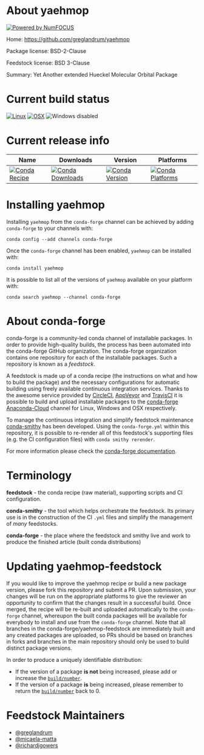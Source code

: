 About yaehmop
=============

[![Powered by NumFOCUS](https://img.shields.io/badge/powered%20by-NumFOCUS-orange.svg?style=flat&colorA=E1523D&colorB=007D8A)](http://numfocus.org)

Home: https://github.com/greglandrum/yaehmop

Package license: BSD-2-Clause

Feedstock license: BSD 3-Clause

Summary: Yet Another extended Hueckel Molecular Orbital Package



Current build status
====================

[![Linux](https://img.shields.io/circleci/project/github/conda-forge/yaehmop-feedstock/master.svg?label=Linux)](https://circleci.com/gh/conda-forge/yaehmop-feedstock)
[![OSX](https://img.shields.io/travis/conda-forge/yaehmop-feedstock/master.svg?label=macOS)](https://travis-ci.org/conda-forge/yaehmop-feedstock)
![Windows disabled](https://img.shields.io/badge/Windows-disabled-lightgrey.svg)

Current release info
====================

| Name | Downloads | Version | Platforms |
| --- | --- | --- | --- |
| [![Conda Recipe](https://img.shields.io/badge/recipe-yaehmop-green.svg)](https://anaconda.org/conda-forge/yaehmop) | [![Conda Downloads](https://img.shields.io/conda/dn/conda-forge/yaehmop.svg)](https://anaconda.org/conda-forge/yaehmop) | [![Conda Version](https://img.shields.io/conda/vn/conda-forge/yaehmop.svg)](https://anaconda.org/conda-forge/yaehmop) | [![Conda Platforms](https://img.shields.io/conda/pn/conda-forge/yaehmop.svg)](https://anaconda.org/conda-forge/yaehmop) |

Installing yaehmop
==================

Installing `yaehmop` from the `conda-forge` channel can be achieved by adding `conda-forge` to your channels with:

```
conda config --add channels conda-forge
```

Once the `conda-forge` channel has been enabled, `yaehmop` can be installed with:

```
conda install yaehmop
```

It is possible to list all of the versions of `yaehmop` available on your platform with:

```
conda search yaehmop --channel conda-forge
```


About conda-forge
=================

conda-forge is a community-led conda channel of installable packages.
In order to provide high-quality builds, the process has been automated into the
conda-forge GitHub organization. The conda-forge organization contains one repository
for each of the installable packages. Such a repository is known as a *feedstock*.

A feedstock is made up of a conda recipe (the instructions on what and how to build
the package) and the necessary configurations for automatic building using freely
available continuous integration services. Thanks to the awesome service provided by
[CircleCI](https://circleci.com/), [AppVeyor](https://www.appveyor.com/)
and [TravisCI](https://travis-ci.org/) it is possible to build and upload installable
packages to the [conda-forge](https://anaconda.org/conda-forge)
[Anaconda-Cloud](https://anaconda.org/) channel for Linux, Windows and OSX respectively.

To manage the continuous integration and simplify feedstock maintenance
[conda-smithy](https://github.com/conda-forge/conda-smithy) has been developed.
Using the ``conda-forge.yml`` within this repository, it is possible to re-render all of
this feedstock's supporting files (e.g. the CI configuration files) with ``conda smithy rerender``.

For more information please check the [conda-forge documentation](https://conda-forge.org/docs/).

Terminology
===========

**feedstock** - the conda recipe (raw material), supporting scripts and CI configuration.

**conda-smithy** - the tool which helps orchestrate the feedstock.
                   Its primary use is in the construction of the CI ``.yml`` files
                   and simplify the management of *many* feedstocks.

**conda-forge** - the place where the feedstock and smithy live and work to
                  produce the finished article (built conda distributions)


Updating yaehmop-feedstock
==========================

If you would like to improve the yaehmop recipe or build a new
package version, please fork this repository and submit a PR. Upon submission,
your changes will be run on the appropriate platforms to give the reviewer an
opportunity to confirm that the changes result in a successful build. Once
merged, the recipe will be re-built and uploaded automatically to the
`conda-forge` channel, whereupon the built conda packages will be available for
everybody to install and use from the `conda-forge` channel.
Note that all branches in the conda-forge/yaehmop-feedstock are
immediately built and any created packages are uploaded, so PRs should be based
on branches in forks and branches in the main repository should only be used to
build distinct package versions.

In order to produce a uniquely identifiable distribution:
 * If the version of a package **is not** being increased, please add or increase
   the [``build/number``](https://conda.io/docs/user-guide/tasks/build-packages/define-metadata.html#build-number-and-string).
 * If the version of a package **is** being increased, please remember to return
   the [``build/number``](https://conda.io/docs/user-guide/tasks/build-packages/define-metadata.html#build-number-and-string)
   back to 0.

Feedstock Maintainers
=====================

* [@greglandrum](https://github.com/greglandrum/)
* [@micaela-matta](https://github.com/micaela-matta/)
* [@richardjgowers](https://github.com/richardjgowers/)

